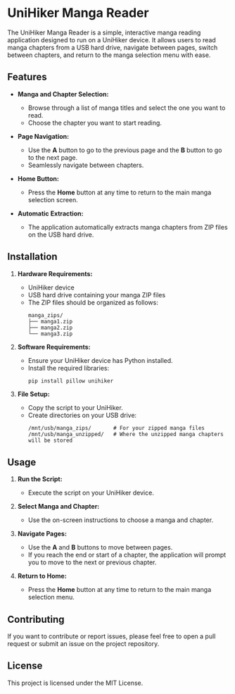 

# UniHiker Manga Reader

The UniHiker Manga Reader is a simple, interactive manga reading application designed to run on a UniHiker device. It allows users to read manga chapters from a USB hard drive, navigate between pages, switch between chapters, and return to the manga selection menu with ease.

## Features

- **Manga and Chapter Selection:** 
  - Browse through a list of manga titles and select the one you want to read.
  - Choose the chapter you want to start reading.

- **Page Navigation:** 
  - Use the **A** button to go to the previous page and the **B** button to go to the next page.
  - Seamlessly navigate between chapters.

- **Home Button:** 
  - Press the **Home** button at any time to return to the main manga selection screen.

- **Automatic Extraction:** 
  - The application automatically extracts manga chapters from ZIP files on the USB hard drive.

## Installation

1. **Hardware Requirements:**
   - UniHiker device
   - USB hard drive containing your manga ZIP files
   - The ZIP files should be organized as follows:
     ```
     manga_zips/
     ├── manga1.zip
     ├── manga2.zip
     └── manga3.zip
     ```

2. **Software Requirements:**
   - Ensure your UniHiker device has Python installed.
   - Install the required libraries:
     ```bash
     pip install pillow unihiker
     ```

3. **File Setup:**
   - Copy the script to your UniHiker.
   - Create directories on your USB drive:
     ```
     /mnt/usb/manga_zips/       # For your zipped manga files
     /mnt/usb/manga_unzipped/   # Where the unzipped manga chapters will be stored
     ```

## Usage

1. **Run the Script:**
   - Execute the script on your UniHiker device.

2. **Select Manga and Chapter:**
   - Use the on-screen instructions to choose a manga and chapter.

3. **Navigate Pages:**
   - Use the **A** and **B** buttons to move between pages.
   - If you reach the end or start of a chapter, the application will prompt you to move to the next or previous chapter.

4. **Return to Home:**
   - Press the **Home** button at any time to return to the main manga selection menu.

## Contributing

If you want to contribute or report issues, please feel free to open a pull request or submit an issue on the project repository.

## License

This project is licensed under the MIT License.

